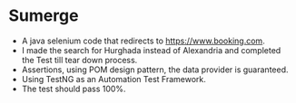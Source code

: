 # Sumerge
* A java selenium code that redirects to https://www.booking.com.
* I made the search for Hurghada instead of Alexandria and completed the Test till tear down process.
* Assertions, using POM design pattern, the data provider is guaranteed.
* Using TestNG as an Automation Test Framework.
* The test should pass 100%.
